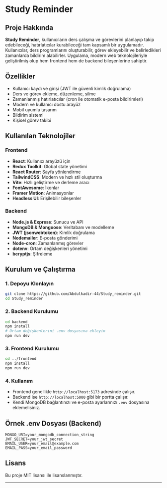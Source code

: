 # Study Reminder

## Proje Hakkında

**Study Reminder**, kullanıcıların ders çalışma ve görevlerini planlayıp takip edebileceği, hatırlatıcılar kurabileceği tam kapsamlı bir uygulamadır. Kullanıcılar, ders programlarını oluşturabilir, görev ekleyebilir ve belirledikleri zamanlarda bildirim alabilirler. Uygulama, modern web teknolojileriyle geliştirilmiş olup hem frontend hem de backend bileşenlerine sahiptir.

## Özellikler

- Kullanıcı kaydı ve girişi (JWT ile güvenli kimlik doğrulama)
- Ders ve görev ekleme, düzenleme, silme
- Zamanlanmış hatırlatıcılar (cron ile otomatik e-posta bildirimleri)
- Modern ve kullanıcı dostu arayüz
- Mobil uyumlu tasarım
- Bildirim sistemi
- Kişisel görev takibi

## Kullanılan Teknolojiler

### Frontend

- **React**: Kullanıcı arayüzü için
- **Redux Toolkit**: Global state yönetimi
- **React Router**: Sayfa yönlendirme
- **TailwindCSS**: Modern ve hızlı stil oluşturma
- **Vite**: Hızlı geliştirme ve derleme aracı
- **FontAwesome**: İkonlar
- **Framer Motion**: Animasyonlar
- **Headless UI**: Erişilebilir bileşenler

### Backend

- **Node.js & Express**: Sunucu ve API
- **MongoDB & Mongoose**: Veritabanı ve modelleme
- **JWT (jsonwebtoken)**: Kimlik doğrulama
- **Nodemailer**: E-posta gönderimi
- **Node-cron**: Zamanlanmış görevler
- **dotenv**: Ortam değişkenleri yönetimi
- **bcryptjs**: Şifreleme

## Kurulum ve Çalıştırma

### 1. Depoyu Klonlayın

```bash
git clone https://github.com/Abdulkadir-44/Study_reminder.git
cd Study_reminder
```

### 2. Backend Kurulumu

```bash
cd backend
npm install
# Ortam değişkenlerini .env dosyasına ekleyin
npm run dev
```

### 3. Frontend Kurulumu

```bash
cd ../frontend
npm install
npm run dev
```

### 4. Kullanım

- Frontend genellikle `http://localhost:5173` adresinde çalışır.
- Backend ise `http://localhost:5000` gibi bir portta çalışır.
- Kendi MongoDB bağlantınızı ve e-posta ayarlarınızı `.env` dosyasına eklemelisiniz.

## Örnek .env Dosyası (Backend)

```env
MONGO_URI=your_mongodb_connection_string
JWT_SECRET=your_jwt_secret
EMAIL_USER=your_email@example.com
EMAIL_PASS=your_email_password
```

## Lisans

Bu proje MIT lisansı ile lisanslanmıştır.

---

